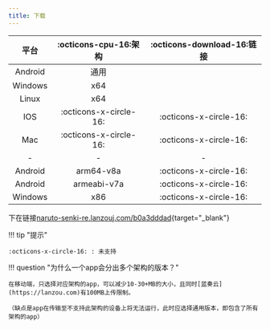 ```yaml
---
title: 下载
---
```


|  平台   | :octicons-cpu-16:架构  | :octicons-download-16:链接 |
| :-----: | :--------------------: | :------------------------: |
| Android |          通用          |                            |
| Windows |          x64           |                            |
|  Linux  |          x64           |                            |
|   IOS   | :octicons-x-circle-16: |   :octicons-x-circle-16:   |
|   Mac   | :octicons-x-circle-16: |   :octicons-x-circle-16:   |
|    -    |           -            |             -              |
| Android |       arm64-v8a        |   :octicons-x-circle-16:   |
| Android |      armeabi-v7a       |   :octicons-x-circle-16:   |
| Windows |          x86           |   :octicons-x-circle-16:   |

下在链接[naruto-senki-re.lanzouj.com/b0a3dddad](https://naruto-senki-re.lanzouj.com/b0a3dddad){target="_blank"}

!!! tip "提示"

    :octicons-x-circle-16: : 未支持


!!! question "为什么一个app会分出多个架构的版本？"

    在移动端，只选择对应架构的app，可以减少10-30+MB的大小，且同时[蓝奏云](https://lanzou.com)有100MB上传限制。

    （缺点是app在传输至不支持此架构的设备上将无法运行，此时应选择通用版本，即包含了所有架构的app）
